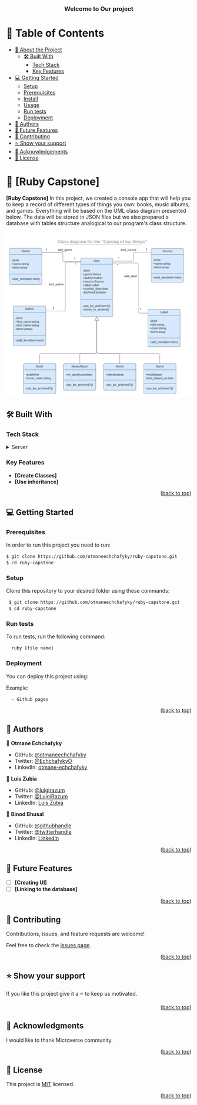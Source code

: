 <a name="readme-top"></a>
<div align="center">

  <h3><b>Welcome to Our project</b></h3>

</div>

<!-- TABLE OF CONTENTS -->

# 📗 Table of Contents

- [📖 About the Project](#about-project)
  - [🛠 Built With](#built-with)
    - [Tech Stack](#tech-stack)
    - [Key Features](#key-features)
- [💻 Getting Started](#getting-started)
  - [Setup](#setup)
  - [Prerequisites](#prerequisites)
  - [Install](#install)
  - [Usage](#usage)
  - [Run tests](#run-tests)
  - [Deployment](#deployment)
- [👥 Authors](#authors)
- [🔭 Future Features](#future-features)
- [🤝 Contributing](#contributing)
- [⭐️ Show your support](#support)
- [🙏 Acknowledgements](#acknowledgements)
- [📝 License](#license)

<!-- PROJECT DESCRIPTION -->

# 📖 [Ruby Capstone] <a name="about-project"></a>

**[Ruby Capstone]** In this project, we created a console app that will help you to keep a record of different types of things you own: books, music albums, and games. Everything will be based on the UML class diagram presented below. The data will be stored in JSON files but we also prepared a database with tables structure analogical to our program's class structure.

<p align="center">
  <img src="./images/catalog_of_my_things.png" alt="C=UML class diagram for catalog of things" />
</p>

## 🛠 Built With <a name="built-with"></a>

### Tech Stack <a name="tech-stack"></a>

<details>
  <summary>Server</summary>
  <ul>
    <li><a href="https://www.ruby-lang.org/en/">Ruby</a></li>
  </ul>
</details>


<!-- Features -->

### Key Features <a name="key-features"></a>

- **[Create Classes]**
- **[Use inheritance]**

<p align="right">(<a href="#readme-top">back to top</a>)</p>

<!-- GETTING STARTED -->

## 💻 Getting Started <a name="getting-started"></a>

### Prerequisites

In order to run this project you need to run:

```sh
$ git clone https://github.com/otmaneechchafyky/ruby-capstone.git
$ cd ruby-capstone
```

### Setup

Clone this repository to your desired folder using these commands:

```sh
 $ git clone https://github.com/otmaneechchafyky/ruby-capstone.git
 $ cd ruby-capstone
```

### Run tests

To run tests, run the following command:

```sh
  ruby [file name]
```

### Deployment

You can deploy this project using:

Example:

```sh
  - Github pages
```

<p align="right">(<a href="#readme-top">back to top</a>)</p>

<!-- AUTHORS -->

## 👥 Authors <a name="authors"></a>


👤 **Otmane Echchafyky**

- GitHub: [@otmaneechchafyky](https://github.com/otmaneechchafyky)
- Twitter: [@EchchafykyO](https://twitter.com/EchchafykyO)
- LinkedIn: [otmane-echchafyky](https://www.linkedin.com/in/otmane-echchafyky-125801248/)


👤 **Luis Zubia**

- GitHub: [@luigirazum](https://github.com/luigirazum)
- Twitter: [@LuigiRazum](https://twitter.com/luigirazum)
- LinkedIn: [Luis Zubia](https://www.linkedin.com/in/luiszubia/)

👤 **Binod Bhusal**

- GitHub: [@githubhandle](https://github.com/binodbhusal)
- Twitter: [@twitterhandle](https://twitter.com/Binod_ironLad)
- LinkedIn: [LinkedIn](https://www.linkedin.com/in/binodbhusal)

<p align="right">(<a href="#readme-top">back to top</a>)</p>

<!-- FUTURE FEATURES -->

## 🔭 Future Features <a name="future-features"></a>

- [ ] **[Creating UI]**
- [ ] **[Linking to the database]**

<p align="right">(<a href="#readme-top">back to top</a>)</p>

<!-- CONTRIBUTING -->

## 🤝 Contributing <a name="contributing"></a>

Contributions, issues, and feature requests are welcome!

Feel free to check the [issues page](https://github.com/otmaneechchafyky/ruby-capstone/issues).

<p align="right">(<a href="#readme-top">back to top</a>)</p>

<!-- SUPPORT -->

## ⭐️ Show your support <a name="support"></a>

If you like this project give it a ⭐️ to keep us motivated.

<p align="right">(<a href="#readme-top">back to top</a>)</p>

<!-- ACKNOWLEDGEMENTS -->

## 🙏 Acknowledgments <a name="acknowledgements"></a>


I would like to thank Microverse community.

<p align="right">(<a href="#readme-top">back to top</a>)</p>

<!-- LICENSE -->

## 📝 License <a name="license"></a>

This project is [MIT](./LICENSE) licensed.

<p align="right">(<a href="#readme-top">back to top</a>)</p>
